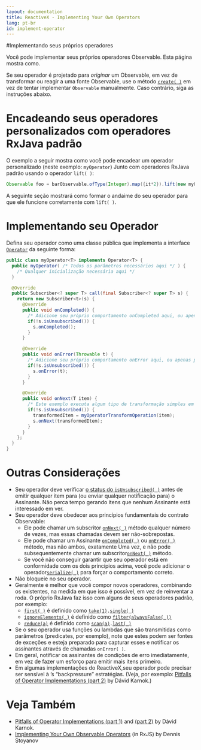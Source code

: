 ```yaml
---
layout: documentation
title: ReactiveX - Implementing Your Own Operators
lang: pt-br
id: implement-operator
---
```


#Implementando seus próprios operadores

Você pode implementar seus próprios operadores Observable. Esta página mostra como.

Se seu operador é projetado para *originar* um Observable, em vez de transformar ou reagir a uma fonte
Observable, use o método [`create( )`](Operators/create) em vez de tentar implementar `Observable` manualmente.  Caso contrário, siga as instruções abaixo.

# Encadeando seus operadores personalizados com operadores RxJava padrão

O exemplo a seguir mostra como você pode encadear um operador personalizado (neste exemplo: `myOperator`) Junto com operadores RxJava padrão usando o operador `lift( )`:

```groovy
Observable foo = barObservable.ofType(Integer).map({it*2}).lift(new myOperator<T>()).map({"Transformado por myOperator: " + it});
```
A seguinte seção mostrará como formar o andaime do seu operador para que ele funcione corretamente com `lift( )`.

# Implementando seu Operador

Defina seu operador como uma classe pública que implementa a interface [`Operator`](http://reactivex.io/RxJava/javadoc/rx/Observable.Operator.html) da seguinte forma:

```java
public class myOperator<T> implements Operator<T> {
  public myOperator( /* Todos os parâmetros necessários aqui */ ) {
    /* Qualquer inicialização necessária aqui */
  }

  @Override
  public Subscriber<? super T> call(final Subscriber<? super T> s) {
    return new Subscriber<t>(s) {
      @Override
      public void onCompleted() {
        /* Adicione seu próprio comportamento onCompleted aqui, ou apenas passar a notificação concluída através de:s */
        if(!s.isUnsubscribed()) {
          s.onCompleted();
        }
      }

      @Override
      public void onError(Throwable t) {
        /* Adicione seu próprio comportamento onError aqui, ou apenas passar a notificação de erro através de: */
        if(!s.isUnsubscribed()) {
          s.onError(t);
        }
      }

      @Override
      public void onNext(T item) {
        /* Este exemplo executa algum tipo de transformação simples em cada item de entrada e, em seguida, passa-o ao longo */
        if(!s.isUnsubscribed()) {
          transformedItem = myOperatorTransformOperation(item);
          s.onNext(transformedItem);
        }
      }
    };
  }
}
``` 

# Outras Considerações

* Seu operador deve verificar [o status do `isUnsubscribed( )`](Observable#unsubscribing) antes de emitir qualquer item para (ou enviar qualquer notificação para) o Assinante. Não perca tempo gerando itens que nenhum Assinante está interessado em ver.
* Seu operador deve obedecer aos princípios fundamentais do contrato Observable:
  * Ele pode chamar um subscritor [`onNext( )`](Observable#onnext-oncompleted-and-onerror) método qualquer número de vezes, mas essas chamadas devem ser não-sobrepostas.
  * Ele pode chamar um Assinante [`onCompleted( )`](Observable#onnext-oncompleted-and-onerror) ou [`onError( )`](Observable#onnext-oncompleted-and-onerror) método, mas não ambos, exatamente Uma vez, e não pode subsequentemente chamar um subscritor[`onNext( )`](Observable#onnext-oncompleted-and-onerror) método.
  * Se você não conseguir garantir que seu operador está em conformidade com os dois princípios acima, você pode adicionar o operador[`serialize( )`](Observable-Utility-Operators#serialize) para forçar o comportamento correto.
* Não bloqueie no seu operador.
* Geralmente é melhor que você compor novos operadores, combinando os existentes, na medida em que isso é possível, em vez de reinventar a roda. O próprio RxJava faz isso com alguns de seus operadores padrão, por exemplo:
  * [`first( )`](Filtering-Observables#wiki-first-and-takefirst) é definido como [`take(1)`](Filtering-Observables#wiki-take)`.`[`single( )`](Observable-Utility-Operators#wiki-single-and-singleordefault)
  * [`ignoreElements( )`](Filtering-Observables#wiki-ignoreelements) é definido como [`filter(alwaysFalse( ))`](Filtering-Observables#wiki-filter)
  * [`reduce(a)`](Mathematical-and-Aggregate-Operators#wiki-reduce) é definido como [`scan(a)`](Transforming-Observables#wiki-scan)`.`[`last( )`](Filtering-Observables#wiki-last)
* Se o seu operador usa funções ou lambdas que são transmitidas como parâmetros (predicates, por exemplo),  note que estes podem ser fontes de exceções e esteja preparado para capturar esses e notificar os assinantes através de chamadas `onError( )`.
* Em geral, notificar os assinantes de condições de erro imediatamente, em vez de fazer um esforço para emitir mais itens primeiro.
* Em algumas implementações do ReactiveX,seu operador pode precisar ser sensível à &#8217;s &ldquo;backpressure&rdquo; estratégias. (Veja, por exemplo: <a href="http://akarnokd.blogspot.hu/2015/05/pitfalls-of-operator-implementations_14.html">Pitfalls of Operator Implementations (part 2)</a> by D&aacute;vid Karnok.)

# Veja Também
* <a href="http://akarnokd.blogspot.hu/2015/05/pitfalls-of-operator-implementations.html">Pitfalls of Operator Implementations (part 1)</a> and <a href="http://akarnokd.blogspot.hu/2015/05/pitfalls-of-operator-implementations_14.html">(part 2)</a> by D&aacute;vid Karnok.
* <a href="http://xgrommx.github.io/rx-book/content/getting_started_with_rxjs/implementing_your_own_operators.html">Implementing Your Own Observable Operators</a> (in RxJS) by Dennis Stoyanov
